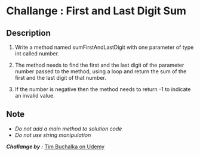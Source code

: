 # Challange :  First and Last Digit Sum

## Description

1. Write a method named sumFirstAndLastDigit with one parameter of type int called number.

2. The method needs to find the first and the last digit of the parameter number passed to the method, using a loop and return the sum of the first and the last digit of that number.

3. If the number is negative then the method needs to return -1 to indicate an invalid value.


## Note
- *Do not add a  main method to solution code*
- *Do not use string manipulation*


***Challange by :*** [Tim Buchalka on Udemy](https://www.udemy.com/course/java-the-complete-java-developer-course/)

